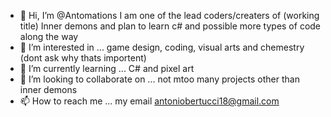- 👋 Hi, I’m @Antomations I am one of the lead coders/creaters of (working title) Inner demons and plan to learn c# and possible more types of code along the way
- 👀 I’m interested in ... game design, coding, visual arts and chemestry (dont ask why thats importent)
- 🌱 I’m currently learning ... C# and pixel art
- 💞️ I’m looking to collaborate on ... not mtoo many projects other than inner demons 
- 📫 How to reach me ... my email antoniobertucci18@gmail.com

<!---
Antomations/Antomations is a ✨ special ✨ repository because its `README.md` (this file) appears on your GitHub profile.
You can click the Preview link to take a look at your changes.
--->
